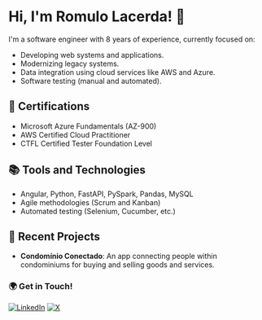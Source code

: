 # Hi, I'm Romulo Lacerda! 👋

I'm a software engineer with 8 years of experience, currently focused on:

- Developing web systems and applications.
- Modernizing legacy systems.
- Data integration using cloud services like AWS and Azure.
- Software testing (manual and automated).

## 🌟 Certifications
- Microsoft Azure Fundamentals (AZ-900)
- AWS Certified Cloud Practitioner
- CTFL Certified Tester Foundation Level

## 📚 Tools and Technologies
- Angular, Python, FastAPI, PySpark, Pandas, MySQL
- Agile methodologies (Scrum and Kanban)
- Automated testing (Selenium, Cucumber, etc.)

## 🚀 Recent Projects
- **Condomínio Conectado**: An app connecting people within condominiums for buying and selling goods and services.

### 🌍 Get in Touch!
[![LinkedIn](https://img.shields.io/badge/LinkedIn-0077B5?style=for-the-badge&logo=linkedin&logoColor=white)](https://linkedin.com/in/romulo-lacerda-060163122) [![X](https://img.shields.io/badge/X-FFFFFF?style=for-the-badge&logo=x&logoColor=000000)](https://twitter.com/your-twitter-handle)

